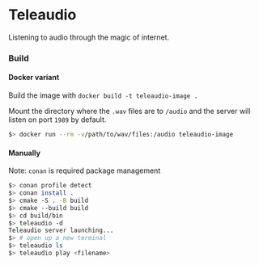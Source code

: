 # Teleaudio

Listening to audio through the magic of internet.

### Build

#### Docker variant

Build the image with `docker build -t teleaudio-image .`

Mount the directory where the `.wav` files are to `/audio` and the server will listen on port `1989` by default.

```bash
$> docker run --rm -v/path/to/wav/files:/audio teleaudio-image
```


#### Manually

Note: `conan` is required package management
```bash
$> conan profile detect
$> conan install .
$> cmake -S . -B build
$> cmake --build build
$> cd build/bin
$> teleaudio -d
Teleaudio server launching...
$> # open up a new terminal
$> teleaudio ls
$> teleaudio play <filename>
```
